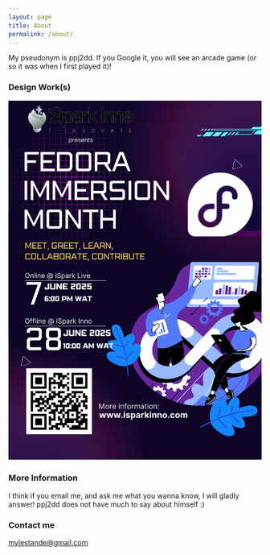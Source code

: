 ```yaml
---
layout: page
title: About
permalink: /about/
---
```


My pseudonym is ppj2dd. If you Google it, you will see an arcade game (or so it was when I first played it)!

### Design Work(s)
![Fedora Immersion Week](images/FedoraImmersionMonth.png)

### More Information
I think if you email me, and ask me what you wanna know, I will gladly answer! ppj2dd does not have much to say about himself :) 

### Contact me
[mylestande@gmail.com](mailto:mylestande@gmail.com)
